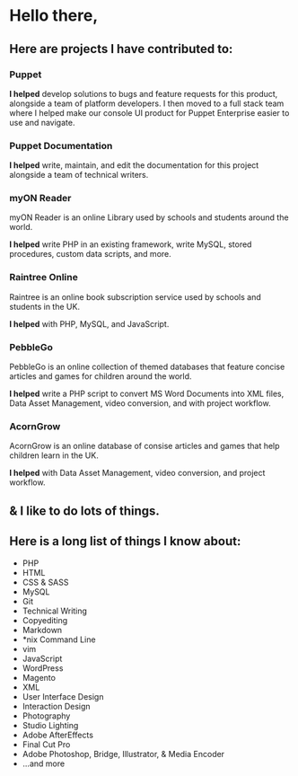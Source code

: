 # Hello there,

## Here are projects I have contributed to:

### Puppet

**I helped** develop solutions to bugs and feature requests for this product, alongside a team of platform developers. I then moved to a full stack team where I helped make our console UI product for Puppet Enterprise easier to use and navigate.

### Puppet Documentation

**I helped** write, maintain, and edit the documentation for this project alongside a team of technical writers.

### myON Reader

myON Reader is an online Library used by schools and students around the world.

**I helped** write PHP in an existing framework, write MySQL, stored procedures, custom data scripts, and more.

### Raintree Online

Raintree is an online book subscription service used by schools and students in the UK.

**I helped** with PHP, MySQL, and JavaScript.

### PebbleGo

PebbleGo is an online collection of themed databases that feature concise articles and games for children around the world.

**I helped** write a PHP script to convert MS Word Documents into XML files, Data Asset Management, video conversion, and with project workflow.

### AcornGrow

AcornGrow is an online database of consise articles and games that help children learn in the UK.

**I helped** with Data Asset Management, video conversion, and project workflow.


## & I like to do lots of things.

## Here is a long list of things I know about:

* PHP
* HTML
* CSS & SASS
* MySQL
* Git
* Technical Writing
* Copyediting
* Markdown
* *nix Command Line
* vim
* JavaScript
* WordPress
* Magento
* XML
* User Interface Design
* Interaction Design
* Photography
* Studio Lighting
* Adobe AfterEffects
* Final Cut Pro
* Adobe Photoshop, Bridge, Illustrator, & Media Encoder
* ...and more